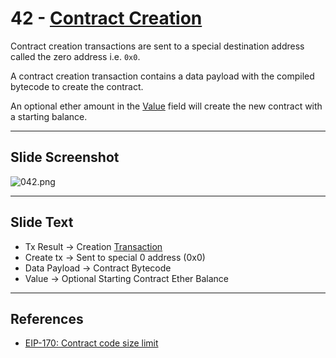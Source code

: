 # 42 - [Contract Creation](Contract%20Creation.md)

Contract creation transactions are sent to a special destination address called the zero address i.e. `0x0`. 

A contract creation transaction contains a data payload with the compiled bytecode to create the contract. 

An optional ether amount in the [Value](Value.md) field will create the new contract with a starting balance.

___
## Slide Screenshot
![042.png](../images/ethereum101/042.png)
___
## Slide Text
- Tx Result -> Creation [Transaction](Transaction.md)
- Create tx -> Sent to special 0 address (0x0)
- Data Payload -> Contract Bytecode
- Value -> Optional Starting Contract Ether Balance
 ___
## References
- [EIP-170: Contract code size limit](https://eips.ethereum.org/EIPS/eip-170)